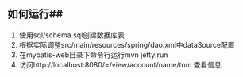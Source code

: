 ## 如何运行##
1. 使用sql/schema.sql创建数据库表
2. 根据实际调整src/main/resources/spring/dao.xml中dataSource配置
3. 在mybatis-web目录下命令行运行mvn jetty:run
4. 访问http://localhost:8080/=/view/account/name/tom 查看信息

